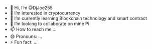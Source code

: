 - 👋 Hi, I’m @DjJoe255
- 👀 I’m interested in cryptocurrency 
- 🌱 I’m currently learning Blockchain technology and smart contract 
- 💞️ I’m looking to collaborate on mine Pi
- 📫 How to reach me ...
- 😄 Pronouns: ...
- ⚡ Fun fact: ...

<!---
DjJoe255/DjJoe255 is a ✨ special ✨ repository because its `README.md` (this file) appears on your GitHub profile.
You can click the Preview link to take a look at your changes.
--->
